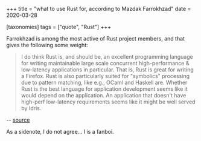 +++
title = "what to use Rust for, according to Mazdak Farrokhzad"
date = 2020-03-28

[taxonomies]
tags = ["quote", "Rust"]
+++

Farrokhzad is among the most active of Rust project members,
and that gives the following some weight:

> I do think Rust is, and should be, an excellent programming language
> for writing maintainable large scale concurrent high-performance &
> low-latency applications in particular. That is, Rust is great for
> writing a Firefox. Rust is also particularly suited for "symbolics"
> processing due to pattern matching, like e.g., OCaml and Haskell
> are. Whether Rust is the best language for application development
> seems like it would depend on the application. An application that
> doesn't have high-perf low-latency requirements seems like it might
> be well served by Idris.

-- [source]

As a sidenote, I do not agree... I is a fanboi.


[source]: https://internals.rust-lang.org/t/12031/5
